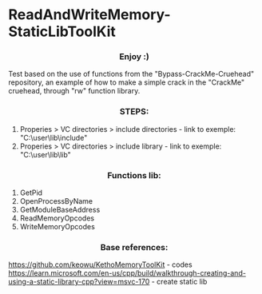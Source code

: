 # ReadAndWriteMemory-StaticLibToolKit

<h3 align="center"> Enjoy :)</h3>
 
 Test based on the use of functions from the "Bypass-CrackMe-Cruehead" repository, 
 an example of how to make a simple crack in the "CrackMe" cruehead, through "rw" function library. 
	
		
<h3 align="center">STEPS: </h3>
	
1. Properies > VC directories > include directories - link to exemple: "C:\user\lib\include"
2. Properies > VC directories > include library - link to exemple: "C:\user\lib\lib"
    
<h3 align="center">Functions lib: </h3>
		
1. GetPid                                      
2. OpenProcessByName                           
3. GetModuleBaseAddress                         
4. ReadMemoryOpcodes                            
5. WriteMemoryOpcodes                          

<h3 align="center">Base references: </h3>

https://github.com/keowu/KethoMemoryToolKit - codes <br> 
https://learn.microsoft.com/en-us/cpp/build/walkthrough-creating-and-using-a-static-library-cpp?view=msvc-170 - create static lib
